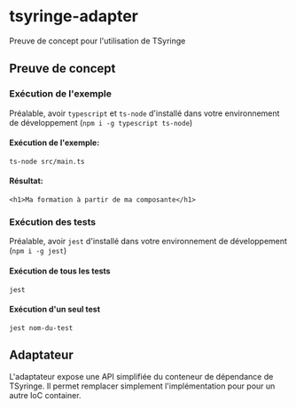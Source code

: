 # tsyringe-adapter
Preuve de concept pour l'utilisation de TSyringe

## Preuve de concept
### Exécution de l'exemple
Préalable, avoir `typescript` et `ts-node` d'installé dans votre environnement de développement (`npm i -g typescript ts-node`)

#### Exécution de l'exemple:
```
ts-node src/main.ts
```

#### Résultat:
```
<h1>Ma formation à partir de ma composante</h1>
```

### Exécution des tests
Préalable, avoir `jest` d'installé dans votre environnement de développement (`npm i -g jest`)

#### Exécution de tous les tests
```
jest
```

#### Exécution d'un seul test
```
jest nom-du-test
```

## Adaptateur
L'adaptateur expose une API simplifiée du conteneur de dépendance de TSyringe. Il permet remplacer simplement l'implémentation pour pour un autre IoC container.
